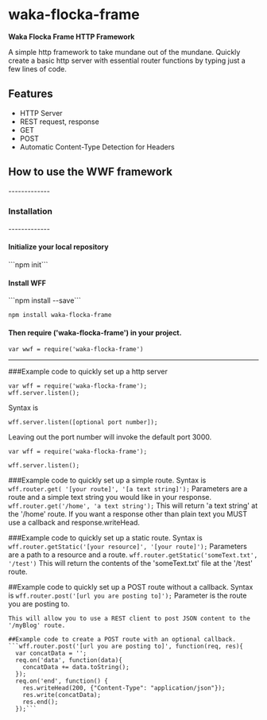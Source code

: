# waka-flocka-frame

<strong>Waka Flocka Frame HTTP Framework</strong>

A simple http framework to take mundane out of the mundane. Quickly create a basic http server with essential router functions by typing just a few lines of code.

<h2>Features</h2>
<ul>
 <li>HTTP Server</li>
 <li>REST request, response</li>
 <li>GET</li>
 <li>POST</li>
 <li>Automatic Content-Type Detection for Headers</li>
</ul>

<h2>How to use the WWF framework</h2>
-------------
<h3>Installation</h3>
-------------
<h4>Initialize your local repository</h4>
  ```npm init```

<h4>Install WFF</h4>
  ```npm install --save```

```npm install waka-flocka-frame```

<h4>Then require ('waka-flocka-frame') in your project.</h4>

```var wwf = require('waka-flocka-frame')```

--------------------
###Example code to quickly set up a http server
```
var wff = require('waka-flocka-frame');
wff.server.listen();
```

Syntax is
```
wff.server.listen([optional port number]);
```
Leaving out the port number will invoke the default port 3000.

```
var wff = require('waka-flocka-frame');

wff.server.listen();
```

###Example code to quickly set up a simple route.
Syntax is ```wff.router.get( '[your route]', '[a text string]');```
Parameters are a route and a simple text string you would like
in your response.
```wff.router.get('/home', 'a text string');```
This will return 'a text string' at the '/home' route.
If you want a response other than plain text you MUST use a callback
and response.writeHead.


###Example code to quickly set up a static route.
Syntax is ```wff.router.getStatic('[your resource]', '[your route]');```
Parameters are a path to a resource and a route.
```wff.router.getStatic('someText.txt', '/test')```
This will return the contents of the 'someText.txt' file at the '/test' route.

##Example code to quickly set up a POST route without a callback.
Syntax is ```wff.router.post('[url you are posting to]');```
Parameter is the route you are posting to.
```wff.router.post('/myBlog');
This will allow you to use a REST client to post JSON content to the '/myBlog' route.

##Example code to create a POST route with an optional callback.
```wff.router.post('[url you are posting to]', function(req, res){
  var concatData = '';
  req.on('data', function(data){
    concatData += data.toString();
  });
  req.on('end', function() {
    res.writeHead(200, {"Content-Type": "application/json"});
    res.write(concatData);
    res.end();
  });```
